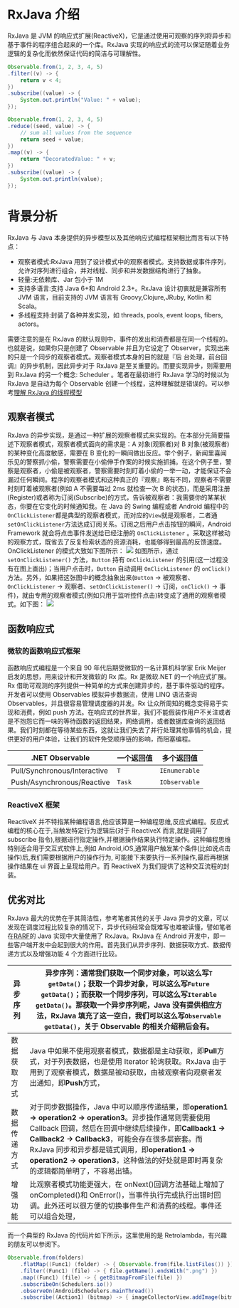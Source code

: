 # RxJava 介绍

RxJava 是 JVM 的响应式扩展(ReactiveX)，它是通过使用可观察的序列将异步和基于事件的程序组合起来的一个库。RxJava 实现的响应式的流可以保证随着业务逻辑的复杂化而依然保证代码的简洁与可理解性。

```java
Observable.from(1, 2, 3, 4, 5)
.filter((v) -> {
    return v < 4;
})
.subscribe((value) -> {
    System.out.println("Value: " + value);
});

Observable.from(1, 2, 3, 4, 5)
.reduce((seed, value) -> {
    // sum all values from the sequence
    return seed + value;
})
.map((v) -> {
    return "DecoratedValue: " + v;
})
.subscribe((value) -> {
    System.out.println(value);
});
```

# 背景分析

RxJava 与 Java 本身提供的异步模型以及其他响应式编程框架相比而言有以下特点：

- 观察者模式:RxJava 用到了设计模式中的观察者模式。支持数据或事件序列，允许对序列进行组合，并对线程、同步和并发数据结构进行了抽象。
- 轻量:无依赖库、Jar 包小于 1M
- 支持多语言:支持 Java 6+和 Android 2.3+。RxJava 设计初衷就是兼容所有 JVM 语言，目前支持的 JVM 语言有 Groovy,Clojure,JRuby, Kotlin 和 Scala。
- 多线程支持:封装了各种并发实现，如 threads, pools, event loops, fibers, actors。

需要注意的是在 RxJava 的默认规则中，事件的发出和消费都是在同一个线程的。也就是说，如果你只是创建了 Observable 并且为它设定了 Observer，实现出来的只是一个同步的观察者模式。观察者模式本身的目的就是『后 台处理，前台回调』的异步机制，因此异步对于 RxJava 是至关重要的。而要实现异步，则需要用到 RxJava 的另一个概念: Scheduler 。笔者在最初进行 RxJava 学习的时候以为 RxJava 是自动为每个 Observable 创建一个线程，这种理解就是错误的。可以参考[理解 RxJava 的线程模型](http://colobu.com/2016/07/25/understanding-rxjava-thread-model/)

## 观察者模式

RxJava 的异步实现，是通过一种扩展的观察者模式来实现的。在本部分先简要描述下观察者模式，观察者模式面向的需求是：A 对象(观察者)对 B 对象(被观察者)的某种变化高度敏感，需要在 B 变化的一瞬间做出反应。举个例子，新闻里喜闻乐见的警察抓小偷，警察需要在小偷伸手作案的时候实施抓捕。在这个例子里，警察是观察者，小偷是被观察者，警察需要时刻盯着小偷的一举一动，才能保证不会漏过任何瞬间。程序的观察者模式和这种真正的『观察』略有不同，观察者不需要时刻盯着被观察者(例如 A 不需要每过 2ms 就检查一次 B 的状态)，而是采用注册(Register)或者称为订阅(Subscribe)的方式，告诉被观察者：我需要你的某某状态，你要在它变化的时候通知我。在 Java 的 Swing 编程或者 Android 编程中的`OnClickListener`都是典型的观察者模式，而对应的`View`就是观察者，二者通`setOnClickListener`方法达成订阅关系。订阅之后用户点击按钮的瞬间，Android Framework 就会将点击事件发送给已经注册的 `OnClickListener` 。采取这样被动的观察方式，既省去了反复检索状态的资源消耗，也能够得到最高的反馈速度。OnClickListener 的模式大致如下图所示：
![](http://ww4.sinaimg.cn/mw1024/52eb2279jw1f2rx42h1wgj20fz03rglt.jpg)
如图所示，通过 `setOnClickListener()` 方法，`Button` 持有 `OnClickListener` 的引用(这一过程没有在图上画出)；当用户点击时，`Button` 自动调用 `OnClickListener` 的 `onClick()` 方法。另外，如果把这张图中的概念抽象出来(`Button` -> 被观察者、`OnClickListener` -> 观察者、`setOnClickListener()` -> 订阅，`onClick()` -> 事件)，就由专用的观察者模式(例如只用于监听控件点击)转变成了通用的观察者模式。如下图：
![](http://ww3.sinaimg.cn/mw1024/52eb2279jw1f2rx4446ldj20ga03p74h.jpg)

## 函数响应式

### 微软的函数响应式框架

函数响应式编程是一个来自 90 年代后期受微软的一名计算机科学家 Erik Meijer 启发的思想，用来设计和开发微软的 Rx 库。Rx 是微软.NET 的一个响应式扩展。Rx 借助可观测的序列提供一种简单的方式来创建异步的，基于事件驱动的程序。开发者可以使用 Observables 模拟异步数据流，使用 LINQ 语法查询 Observables，并且很容易管理调度器的并发。Rx 让众所周知的概念变得易于实现和消费，例如 push 方法。在响应式的世界里，我们不能假装作用户不关注或者是不抱怨它而一味的等待函数的返回结果，网络调用，或者数据库查询的返回结果。我们时刻都在等待某些东西，这就让我们失去了并行处理其他事情的机会，提供更好的用户体验，让我们的软件免受顺序链的影响，而阻塞编程。

| .NET Observable              | 一个返回值 | 多个返回值    |
| ---------------------------- | ---------- | ------------- |
| Pull/Synchronous/Interactive | `T`        | `IEnumerable` |
| Push/Asynchronous/Reactive   | `Task`     | `IObservable` |

### ReactiveX 框架

ReactiveX 并不特指某种编程语言,他应该算是一种编程思维,反应式编程。反应式编程的核心在于,当触发特定行为逻辑后(对于 ReactiveX 而言,就是调用了 subscribe 指令),根据进行指定操作,并根据操作结果执行特定操作。这种编程思维特别适合用于交互式软件上,例如 Android,iOS,通常用户触发某个条件(比如说点击操作)后,我们需要根据用户的操作行为, 可能接下来要执行一系列操作,最后再根据操作结果在 ui 界面上呈现给用户。而 ReactiveX 为我们提供了这种交互流程的封装。

## 优劣对比

RxJava 最大的优势在于其简洁性，参考笔者其他的关于 Java 异步的文章，可以发现在调度过程比较复杂的情况下，异步代码经常会既难写也难被读懂，譬如笔者在[RARF](https://github.com/wx-chevalier/RARF-Java)的 Java 实现中大量使用了 RxJava。RxJava 在 Android 开发中，即一些客户端开发中会起到很大的作用。首先我们从异步序列、数据获取方式、数据传递方式以及增强功能 4 个方面进行比较。

| 异步序列     | 异步序列：通常我们获取一个同步对象，可以这么写`T getData()`；获取一个异步对象，可以这么写`Future getData()`；而获取一个同步序列，可以这么写`Iterable getData()`。那获取一个异步序列呢，Java 没有提供相应方法，RxJava 填充了这一空白，我们可以这么写`Observable getData()`，关于 Observable 的相关介绍稍后会有。                                                      |
| ------------ | -------------------------------------------------------------------------------------------------------------------------------------------------------------------------------------------------------------------------------------------------------------------------------------------------------------------------------------------------------------------- |
| 数据获取方式 | Java 中如果不使用观察者模式，数据都是主动获取，即**Pull**方式，对于列表数据，也是使用 Iterator 轮询获取。RxJava 由于用到了观察者模式，数据是被动获取，由被观察者向观察者发出通知，即**Push**方式，                                                                                                                                                                 |
| 数据传递方式 | 对于同步数据操作，Java 中可以顺序传递结果，即**operation1 -> operation2 -> operation3**。异步操作通常则需要使用 Callback 回调，然后在回调中继续后续操作，即**Callback1 -> Callback2 -> Callback3**，可能会存在很多层嵌套。而 RxJava 同步和异步都是链式调用，即**operation1 -> operation2 -> operation3**，这种做法的好处就是即时再复杂的逻辑都简单明了，不容易出错。|
| 增强功能     | 比观察者模式功能更强大，在 onNext()回调方法基础上增加了 onCompleted()和 OnError()，当事件执行完或执行出错时回调。此外还可以很方便的切换事件生产和消费的线程。事件还可以组合处理，                                                                                                                                                                                  |

而一个典型的 RxJava 的代码片如下所示，这里使用的是 Retrolambda，有兴趣的朋友可以参阅下。

```java
Observable.from(folders)
    .flatMap((Func1) (folder) -> { Observable.from(file.listFiles()) })
    .filter((Func1) (file) -> { file.getName().endsWith(".png") })
    .map((Func1) (file) -> { getBitmapFromFile(file) })
    .subscribeOn(Schedulers.io())
    .observeOn(AndroidSchedulers.mainThread())
    .subscribe((Action1) (bitmap) -> { imageCollectorView.addImage(bitmap) });
```
